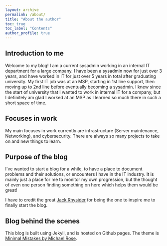 ```yaml
---
layout: archive
permalink: /about/
title: "About the author"
toc: true
toc_label: "Contents"
author_profile: true
---
```


## Introduction to me

Welcome to my blog! I am a current sysadmin working in an internal IT department for a large company. I have been a sysadmin now for just over 3 years, and have worked in IT for just over 5 years in total after graduating university. My first IT job was at an MSP, starting in 1st line support, then moving up to 2nd line before eventually becoming a sysadmin. I knew since the start of university that I wanted to work in internal IT for a company, but I definitely am glad I worked at an MSP as I learned so much there in such a short space of time.

## Focuses in work

My main focuses in work currently are infrastructure (Server maintenance, Networking), and cybersecurity. There are always so many projects to take on and new things to learn.

## Purpose of the blog

I've wanted to start a blog for a while, to have a place to document problems and their solutions, or encounters I have in the IT industry. It is mainly just a place for me to monitor my own progression, but the thought of even one person finding something on here which helps them would be great!

I have to credit the great [Jack Rhysider](https://www.twitter.com/JackRhysider) for being the one to inspire me to finally start the blog.

## Blog behind the scenes

This blog is built using Jekyll, and is hosted on Github pages. The theme is [Minimal Mistakes by Michael Rose](https://mmistakes.github.io/minimal-mistakes/).
